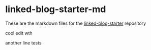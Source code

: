 # linked-blog-starter-md
These are the markdown files for the [linked-blog-starter](https://github.com/matthewwong525/linked-blog-starter) repository

cool edit wth

another line tests

